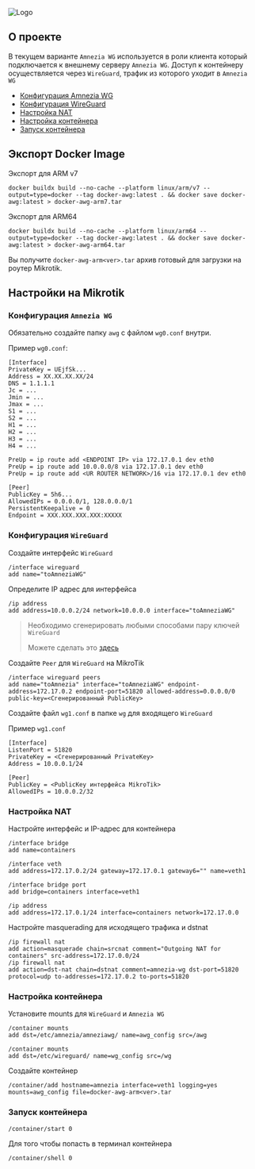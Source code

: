 ![Logo](https://github.com/user-attachments/assets/0c5d6dc6-2edc-4704-a7ee-1f6f5e791664)

## О проекте

В текущем варианте `Amnezia WG` используется в роли клиента который подключается к внешнему серверу `Amnezia WG`. Доступ к контейнеру осуществляется через `WireGuard`, трафик из которого уходит в `Amnezia WG`

* [Конфигурация Amnezia WG](#конфигурация-amnezia-wg)
* [Конфигурация WireGuard](#конфигурация-wireguard)
* [Настройка NAT](#настройка-nat)
* [Настройка контейнера](#настройка-контейнера)
* [Запуск контейнера](#запуск-контейнера)

## Экспорт Docker Image

Экспорт для ARM v7
```
docker buildx build --no-cache --platform linux/arm/v7 --output=type=docker --tag docker-awg:latest . && docker save docker-awg:latest > docker-awg-arm7.tar
```

Экспорт для ARM64
```
docker buildx build --no-cache --platform linux/arm64 --output=type=docker --tag docker-awg:latest . && docker save docker-awg:latest > docker-awg-arm64.tar
```

Вы получите `docker-awg-arm<ver>.tar` архив готовый для загрузки на роутер Mikrotik.

## Настройки на Mikrotik

### Конфигурация `Amnezia WG`

Обязательно создайте папку `awg` с файлом `wg0.conf` внутри.

Пример `wg0.conf`:

```
[Interface]
PrivateKey = UEjfSk...
Address = XX.XX.XX.XX/24
DNS = 1.1.1.1
Jc = ...
Jmin = ...
Jmax = ...
S1 = ...
S2 = ...
H1 = ...
H2 = ...
H3 = ...
H4 = ...

PreUp = ip route add <ENDPOINT IP> via 172.17.0.1 dev eth0
PreUp = ip route add 10.0.0.0/8 via 172.17.0.1 dev eth0
PreUp = ip route add <UR ROUTER NETWORK>/16 via 172.17.0.1 dev eth0

[Peer]
PublicKey = 5h6...
AllowedIPs = 0.0.0.0/1, 128.0.0.0/1
PersistentKeepalive = 0
Endpoint = XXX.XXX.XXX.XXX:XXXXX
```
### Конфигурация `WireGuard`

Создайте интерфейс `WireGuard`
```
/interface wireguard
add name="toAmneziaWG"
```
Определите IP адрес для интерфейса
```
/ip address 
add address=10.0.0.2/24 network=10.0.0.0 interface="toAmneziaWG"
```
> Необходимо сгенерировать любыми способами пару ключей `WireGuard`
> 
> Можете сделать это [здесь](https://unlimmitted.github.io/wireguard-key-gen/)

Создайте `Peer` для `WireGuard` на MikroTik
```
/interface wireguard peers
add name="toAmnezia" interface="toAmneziaWG" endpoint-address=172.17.0.2 endpoint-port=51820 allowed-address=0.0.0.0/0 public-key=<Сгенерированный PublicKey>
```
Создайте файл `wg1.conf` в папке `wg` для входящего `WireGuard`

Пример `wg1.conf`
```
[Interface]
ListenPort = 51820
PrivateKey = <Сгенерированный PrivateKey>
Address = 10.0.0.1/24

[Peer]
PublicKey = <PublicKey интерфейса MikroTik>
AllowedIPs = 10.0.0.2/32
```
### Настройка NAT

Настройте интерфейс и IP-адрес для контейнера

```
/interface bridge
add name=containers

/interface veth
add address=172.17.0.2/24 gateway=172.17.0.1 gateway6="" name=veth1

/interface bridge port
add bridge=containers interface=veth1

/ip address
add address=172.17.0.1/24 interface=containers network=172.17.0.0
```
Настройте masquerading для исходящего трафика и dstnat

```
/ip firewall nat
add action=masquerade chain=srcnat comment="Outgoing NAT for containers" src-address=172.17.0.0/24
/ip firewall nat
add action=dst-nat chain=dstnat comment=amnezia-wg dst-port=51820 protocol=udp to-addresses=172.17.0.2 to-ports=51820
```

### Настройка контейнера

Установите mounts для `WireGuard` и `Amnezia WG`
```
/container mounts
add dst=/etc/amnezia/amneziawg/ name=awg_config src=/awg

/container mounts
add dst=/etc/wireguard/ name=wg_config src=/wg
```
Создайте контейнер
```
/container/add hostname=amnezia interface=veth1 logging=yes mounts=awg_config file=docker-awg-arm<ver>.tar
```

### Запуск контейнера

```
/container/start 0
```

Для того чтобы попасть в терминал контейнера

```
/container/shell 0
```
